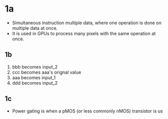 # 1a
* Simultaneous instruction multiple data, where one operation is done on multiple data at once.
* It is used in GPUs to process many pixels with the same operation at once.

## 1b
1. bbb becomes input_2
2. ccc becomes aaa's orignal value
3. aaa becomes input_1
4. ddd becomes input_2

## 1c
* Power gating is when a pMOS (or less commonly nMOS) transistor is us